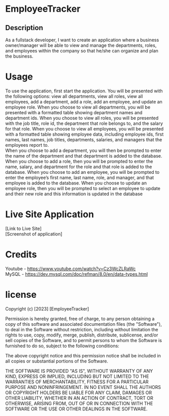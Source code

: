 # EmployeeTracker

## Description
As a fullstack developer, I want to create an application where a business owner/manager will be able to view and manage the departments, roles, and employees within the company so that he/she can organize and plan the business.

# Usage

To use the application, first start the application.  You will be presented with the following options: view all departments, view all roles, view all employees, add a department, add a role, add an employee, and update an employee role.  When you choose to view all departments, you will be presented with a formatted table showing department names and department ids.  When you choose to view all roles, you will be presented with the job title, role id, the department that role belongs to, and the salary for that role.  When you choose to view all employees, you will be presented with a formatted table showing employee data, including employee ids, first names, last names, job titles, departments, salaries, and managers that the employees report to.  
When you choose to add a department, you will then be prompted to enter the name of the department and that department is added to the database.  When you choose to add a role, then you will be prompted to enter the name, salary, and department for the role and that role is added to the database.  When you choose to add an employee, you will be prompted to enter the employee’s first name, last name, role, and manager, and that employee is added to the database.  When you choose to update an employee role, then you will be prompted to select an employee to update and their new role and this information is updated in the database

# Live Site Application
[Link to Live Site]<br>
[Screenshot of application]

# Credits
Youtube - https://www.youtube.com/watch?v=Cz3WcZLRaWc<br>
MySQL - https://dev.mysql.com/doc/refman/8.0/en/data-types.html<br>

# license

Copyright (c) [2023] [EmployeeTracker]

Permission is hereby granted, free of charge, to any person obtaining a copy
of this software and associated documentation files (the "Software"), to deal
in the Software without restriction, including without limitation the rights
to use, copy, modify, merge, publish, distribute, sublicense, and/or sell
copies of the Software, and to permit persons to whom the Software is
furnished to do so, subject to the following conditions:

The above copyright notice and this permission notice shall be included in all
copies or substantial portions of the Software.

THE SOFTWARE IS PROVIDED "AS IS", WITHOUT WARRANTY OF ANY KIND, EXPRESS OR
IMPLIED, INCLUDING BUT NOT LIMITED TO THE WARRANTIES OF MERCHANTABILITY,
FITNESS FOR A PARTICULAR PURPOSE AND NONINFRINGEMENT. IN NO EVENT SHALL THE
AUTHORS OR COPYRIGHT HOLDERS BE LIABLE FOR ANY CLAIM, DAMAGES OR OTHER
LIABILITY, WHETHER IN AN ACTION OF CONTRACT, TORT OR OTHERWISE, ARISING FROM,
OUT OF OR IN CONNECTION WITH THE SOFTWARE OR THE USE OR OTHER DEALINGS IN THE
SOFTWARE.